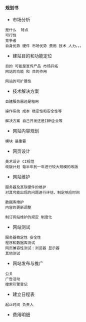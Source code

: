 #### **规划书**
* 市场分析
~~~
是什么  特点
可行性
竞争者
自身优势 硬件 市场优势 费用 技术 人力。。。
~~~

* 建站目的和功能定位
~~~
目的 可能是宣传产品 市场开拓
网站的功能 和 目的作用

网站的可扩展性
~~~

* 技术解决方案
~~~
自建服务器还是租用

操作系统 成本 稳定性和安全性等

解决方案 自己开发还是IBM企业等
~~~

*  网站内容规划
~~~
模块 最重要
~~~

*  网页设计
~~~
美术设计 CI规范
改版计划 每半年到一年进行较大规模的改版
~~~

*  网站维护
~~~
服务器及其软硬件的维护
对其可能出现的问题进行评估，制定响应时间

数据库维护
内容的更新调整

制订网站维护的规定 制度化
~~~

*  网站测试
~~~
服务器稳定性 安全性
程序和数据库测试
网页兼容性测试：浏览器 显示器
其他测试
~~~

*  网站发布与推广
~~~
公关
广告活动
搜索引擎登记
~~~

*  建立日程表
~~~
起止时间 负责人
~~~

*  费用明细
~~~

~~~
